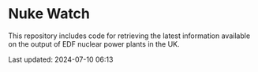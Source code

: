 # Nuke Watch

This repository includes code for retrieving the latest information available on the output of EDF nuclear power plants in the UK.

Last updated: 2024-07-10 06:13